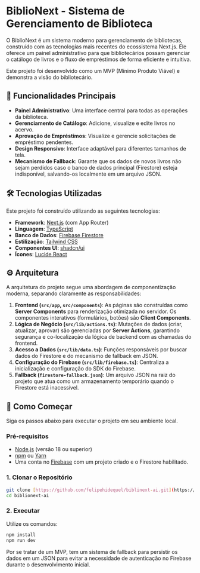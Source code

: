 # BiblioNext - Sistema de Gerenciamento de Biblioteca

O BiblioNext é um sistema moderno para gerenciamento de bibliotecas, construído com as tecnologias mais recentes do ecossistema Next.js. Ele oferece um painel administrativo para que bibliotecários possam gerenciar o catálogo de livros e o fluxo de empréstimos de forma eficiente e intuitiva.

Este projeto foi desenvolvido como um MVP (Mínimo Produto Viável) e demonstra a visão do bibliotecário.

## 🚀 Funcionalidades Principais

* **Painel Administrativo**: Uma interface central para todas as operações da biblioteca.
* **Gerenciamento de Catálogo**: Adicione, visualize e edite livros no acervo.
* **Aprovação de Empréstimos**: Visualize e gerencie solicitações de empréstimo pendentes.
* **Design Responsivo**: Interface adaptável para diferentes tamanhos de tela.
* **Mecanismo de Fallback**: Garante que os dados de novos livros não sejam perdidos caso o banco de dados principal (Firestore) esteja indisponível, salvando-os localmente em um arquivo JSON.

## 🛠️ Tecnologias Utilizadas

Este projeto foi construído utilizando as seguintes tecnologias:

* **Framework**: [Next.js](https://nextjs.org/) (com App Router)
* **Linguagem**: [TypeScript](https://www.typescriptlang.org/)
* **Banco de Dados**: [Firebase Firestore](https://firebase.google.com/docs/firestore)
* **Estilização**: [Tailwind CSS](https://tailwindcss.com/)
* **Componentes UI**: [shadcn/ui](https://ui.shadcn.com/)
* **Ícones**: [Lucide React](https://lucide.dev/)

## ⚙️ Arquitetura

A arquitetura do projeto segue uma abordagem de componentização moderna, separando claramente as responsabilidades:

1.  **Frontend (`src/app`, `src/components`)**: As páginas são construídas como **Server Components** para renderização otimizada no servidor. Os componentes interativos (formulários, botões) são **Client Components**.
2.  **Lógica de Negócio (`src/lib/actions.ts`)**: Mutações de dados (criar, atualizar, aprovar) são gerenciadas por **Server Actions**, garantindo segurança e co-localização da lógica de backend com as chamadas do frontend.
3.  **Acesso a Dados (`src/lib/data.ts`)**: Funções responsáveis por buscar dados do Firestore e do mecanismo de fallback em JSON.
4.  **Configuração do Firebase (`src/lib/firebase.ts`)**: Centraliza a inicialização e configuração do SDK do Firebase.
5.  **Fallback (`firestore-fallback.json`)**: Um arquivo JSON na raiz do projeto que atua como um armazenamento temporário quando o Firestore está inacessível.

## 🏁 Como Começar

Siga os passos abaixo para executar o projeto em seu ambiente local.

### Pré-requisitos

* [Node.js](https://nodejs.org/) (versão 18 ou superior)
* [npm](https://www.npmjs.com/) ou [Yarn](https://yarnpkg.com/)
* Uma conta no [Firebase](https://firebase.google.com/) com um projeto criado e o Firestore habilitado.

### 1. Clonar o Repositório

```bash
git clone [https://github.com/felipehidequel/biblinext-ai.git](https://github.com/felipehidequel/biblinext-ai.git)
cd biblionext-ai
```

### 2. Executar

Utilize os comandos:

```bash
npm install
npm run dev
```

Por se tratar de um MVP, tem um sistema de fallback para persistir os dados em um JSON para evitar a necessidade de autenticação no Firebase durante o desenvolvimento inicial.
